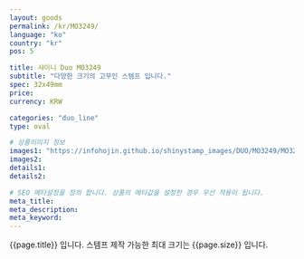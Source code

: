 ```yaml
---
layout: goods
permalink: /kr/MO3249/
language: "ko"
country: "kr"
pos: 5

title: 샤이니 Duo MO3249
subtitle: "다양한 크기의 고무인 스템프 입니다."
spec: 32x49mm
price:
currency: KRW

categories: "duo_line"
type: oval

# 상품이미지 정보
images1: "https://infohojin.github.io/shinystamp_images/DUO/MO3249/MO3249_1.jpg"
images2:
details1:
details2:    

# SEO 메타설정을 정의 합니다. 상품의 메타값을 설정한 경우 우선 적용이 됩니다.
meta_title: 
meta_description:
meta_keyword:
---
```


{{page.title}} 입니다. 스템프 제작 가능한 최대 크기는 {{page.size}} 입니다.